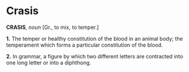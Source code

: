 # Crasis

**CRASIS**, _noun_ \[Gr., to mix, to temper.\]

**1.** The temper or healthy constitution of the blood in an animal body; the temperament which forms a particular constitution of the blood.

**2.** In grammar, a figure by which two different letters are contracted into one long letter or into a diphthong.